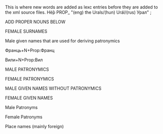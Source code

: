 This is where new words are added as lexc entries before they are 
added to the xml source files.
Нё̄р PROP_ "(eng) the Urals/(hun) Urál/(rus) Урал" ;

ADD PROPER NOUNS BELOW








FEMALE SURNAMES


Male given names
that are used for deriving patronymics



Франць+N+Prop:Франц

Вили+N+Prop:Вил

MALE PATRONYMICS

FEMALE PATRONYMICS


MALE GIVEN NAMES WITHOUT PATRONYMICS



FEMALE GIVEN NAMES



Male Patronyms



Female Patronyms


Place names (mainly foreign)



